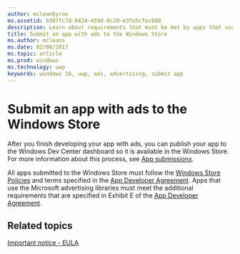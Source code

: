 ```yaml
---
author: mcleanbyron
ms.assetid: b307fc7d-0424-459d-8c20-e37e5cfec0d0
description: Learn about requirements that must be met by apps that use the Microsoft advertising libraries before they can be published to the Store.
title: Submit an app with ads to the Windows Store
ms.author: mcleans
ms.date: 02/08/2017
ms.topic: article
ms.prod: windows
ms.technology: uwp
keywords: windows 10, uwp, ads, advertising, submit app
---
```


# Submit an app with ads to the Windows Store


After you finish developing your app with ads, you can publish your app to the Windows Dev Center dashboard so it is available in the Windows Store. For more information about this process, see [App submissions](https://msdn.microsoft.com/windows/uwp/publish/app-submissions).

All apps submitted to the Windows Store must follow the [Windows Store Policies](https://msdn.microsoft.com/library/windows/apps/dn764944.aspx) and terms specified in the [App Developer Agreement](https://msdn.microsoft.com/library/windows/apps/hh694058.aspx). Apps that use the Microsoft advertising libraries must meet the additional requirements that are specified in Exhibit E of the [App Developer Agreement](https://msdn.microsoft.com/library/windows/apps/hh694058.aspx).

## Related topics


[Important notice - EULA](important-notice-eula.md)

 

 
